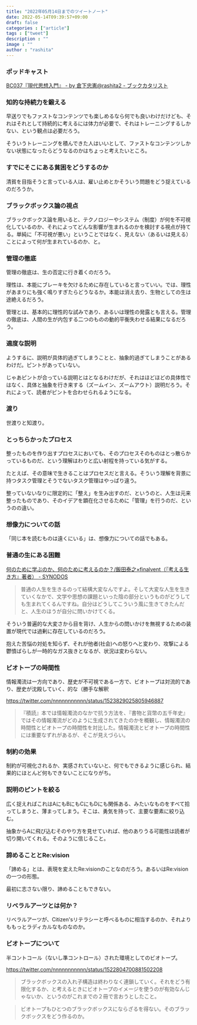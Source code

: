 ```yaml
---
title: "2022年05月14日までのツイートノート"
date: 2022-05-14T09:39:57+09:00
draft: false
categories : ["article"]
tags : ["tweet"]
description : ""
image : ""
author : "rashita"
---
```


### ポッドキャスト


[BC037『現代思想入門』 - by 倉下忠憲@rashita2 - ブックカタリスト](https://bookcatalyst.substack.com/p/bc037?r=8qq62&s=w&utm_campaign=post&utm_medium=web)


### 知的な持続力を鍛える

早送りでもファストなコンテンツでも楽しめるなら何でも良いわけだけども、それはそれとして持続的に考えるには体力が必要で、それはトレーニングするしかない、という観点は必要だろう。

そういうトレーニングを積んできた人はいいとして、ファストなコンテンツしかない状態になったらどうなるのかはちょっと考えたいところ。

### すでにそこにある貧困をどうするのか

清貧を目指そうと言っている人は、雇い止めとかそういう問題をどう捉えているのだろうか。

### ブラックボックス論の視点

ブラックボックス論を用いると、テクノロジーやシステム（制度）が何を不可視化しているのか、それによってどんな影響が生まれるのかを検討する視点が持てる。単純に「不可視が悪い」ということではなく、見えない（あるいは見える）ことによって何が生まれているのか、と。

### 管理の徹底

管理の徹底は、生の否定に行き着くのだろう。

理性は、本能にブレーキを欠けるために存在していると言っていい。では、理性があまりにも強く鳴りすぎたらどうなるか。本能は消え去り、生物としての生は途絶えるだろう。

管理とは、基本的に理性的な試みであり、あるいは理性の発露とも言える。管理の徹底は、人間の生が内包する二つのものの動的平衡失わせる結果になるだろう。

### 適度な説明

ようするに、説明が具体的過ぎてしまうことと、抽象的過ぎてしまうことがあるわけだ。ピントがあっていない。

じゃあピントが合っている説明とはとなるわけだが、それはほどほどの具体性ではなく、具体と抽象を行き来する（ズームイン、ズームアウト）説明だろう。それによって、読者がピントを合わせられるようになる。

### 渡り

世渡りと知渡り。

### とっちらかったプロセス

整ったものを作り出すプロセスにおいても、そのプロセスそのものはとっ散らかっているものだ、という理解はわりと広い射程を持っている気がする。

たとえば、その意味で生きることはプロセスだと言える。そういう理解を背景に持つタスク管理とそうでないタスク管理はやっぱり違う。

整っていないなりに限定的に「整え」を生み出すのだ、というのと、人生は元来整ったものであり、そのイデアを顕在化させるために「管理」を行うのだ、というのの違い。

### 想像力についての話

「同じ本を読むものは遠くにいる」は、想像力についての話でもある。

### 普通の生にある困難

[何のために学ぶのか、何のために考えるのか？/飯田泰之×finalvent（『考える生き方』著者） - SYNODOS](https://synodos.jp/opinion/info/185/)

>普通の人生を生きるのって結構大変なんですよ。そして大変な人生を生きていくなかで、文学や思想の課題といった陰の部分というものがどうしても生まれてくるんですね。自分はどうしてこういう風に生きてきたんだと、人生のほうが自分に問いかけてくる。

そういう普遍的な大変さから目を背け、人生からの問いかけを無視するための装置が現代では過剰に存在しているのだろう。

抱えた苦悩の対処を知らず、それが他者(社会)への怒りへと変わり、攻撃による鬱憤ばらしが一時的なガス抜きとなるが、状況は変わらない。

### ビオトープの時間性

情報濁流は一方向であり、歴史が不可視である一方で、ビオトープは対流的であり、歴史が沈殿していく、的な（勝手な解釈

https://twitter.com/nnnnnnnnnnn/status/1523829025805946887

>『積読』本では情報濁流のなかで抗う方法を、『書物と貨幣の五千年史』ではその情報濁流がどのように生成されてきたのかを概観し、情報濁流の時間性とビオトープの時間性を対比した。情報濁流とビオトープの時間性には重要なずれがあるが、そこが見えづらい。

### 制約の効果

制約が可視化されるか、実感されていないと、何でもできるように感じられ、結果的にほとんど何もできないことになりがち。

### 説明のピントを絞る

広く捉えればこれはAにもBにもCにもDにも関係ある、みたいなものをすべて拾ってしまうと、薄まってしまう。そこは、勇気を持って、主要な要素に絞り込む。

抽象からAに飛び込むそのやり方を見せていれば、他のありうる可能性は読者が切り開いてくれる。そのように信じること。

### 諦めることとRe:vision

「諦める」とは、表現を変えたRe:visionのことなのだろう。あるいはRe:visionの一つの形態。

最初に志さない限り、諦めることもできない。

### リベラルアーツとは何か？

リベラルアーツが、Citizen'sリテラシーと呼べるものに相当するのか、それよりももっとラディカルなものなのか。

### ビオトープについて

半コントコール（ないし準コントロール）された環境としてのビオトープ。

https://twitter.com/nnnnnnnnnnn/status/1522804700881502208

>ブラックボックスの入れ子構造は終わりなく連鎖していく。それをどう有限化するか、と考えるときにビオトープのイメージを使うのが有効なんじゃないか、というのがこれまでの２冊で言おうとしたこと。

>ビオトープもひとつのブラックボックスにならざるを得ない。そのブラックボックスをどう作るのか。

